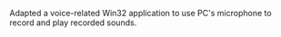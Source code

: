 Adapted a voice-related Win32 application to use PC's microphone to record and play recorded sounds.
